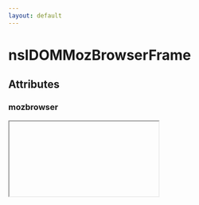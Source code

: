 ```yaml
---
layout: default
---
```


# nsIDOMMozBrowserFrame #

## Attributes ##

### mozbrowser ###

<iframe> element may have the mozbrowser attribute.

The mozbrowser attribute has no effect unless the <iframe> element is
contained in a document privileged to create browser frames.

An <iframe> element in a privileged document with the mozbrowser attribute
emits a variety of events when various things happen inside the frame.

This will be documented eventually, but for more information at the moment,
see dom/browser-element/BrowserElement{Child,Parent}.js.


